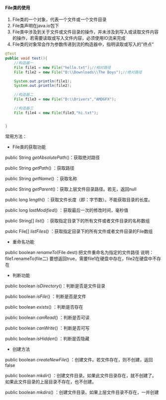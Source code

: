 #### File类的使用

1. File类的一个对象，代表一个文件或一个文件目录
2. File类声明在java.io包下
3. File类中涉及到关于文件或文件目录的操作，并未涉及到写入或读取文件内容的操作，若需要读取或写入文件内容，必须使用IO流来完成
4. File类的对象常会作为参数传递到流的构造器中，指明读取或写入的”终点“

```Java
@Test
public void test(){
    //构造器一
    File file1 = new File("hello.txt");//相对路径
    File file2 = new File("D:\\Downloads\\The Boys");//绝对路径

    System.out.println(file1);
    System.out.println(file2);

    //构造器二
    File file3 = new File("D:\\Drivers","AMDGFX");

    //构造器三
    File file4 = new File(file3,"hi.txt");


}
```



常用方法：

* File类的获取功能

public String *getAbsolutePath*()：获取绝对路径 

public String *getPath*() ：获取路径 

public String *getName*() ：获取名称 

public String *getParent*()：获取上层文件目录路径。若无，返回null 

public long *length*() ：获取文件长度（即：字节数）。不能获取目录的长度。 

public long *lastModified*() ：获取最后一次的修改时间，毫秒值 

public String[] *list*() ：获取指定目录下的所有文件或者文件目录的名称数组 

public File[] *listFiles*() ：获取指定目录下的所有文件或者文件目录的File数组

* 重命名功能

public boolean *renameTo*(File dest):把文件重命名为指定的文件路径
	说明：file1.renameTo(file二)	要想返回true，需要file1在硬盘中存在，file2在硬盘中不存在

* 判断功能

public boolean *isDirectory*()：判断是否是文件目录 

public boolean *isFile*() ：判断是否是文件 

public boolean *exists*() ：判断是否存在 

public boolean *canRead*() ：判断是否可读 

public boolean *canWrite*() ：判断是否可写 

public boolean *isHidden*() ：判断是否隐藏



* 创建方法

public boolean *createNewFile*() ：创建文件。若文件存在，则不创建，返回false 

public boolean *mkdir*() ：创建文件目录。如果此文件目录存在，就不创建了。 如果此文件目录的上层目录不存在，也不创建。 

public boolean *mkdirs*() ：创建文件目录。如果上层文件目录不存在，一并创建